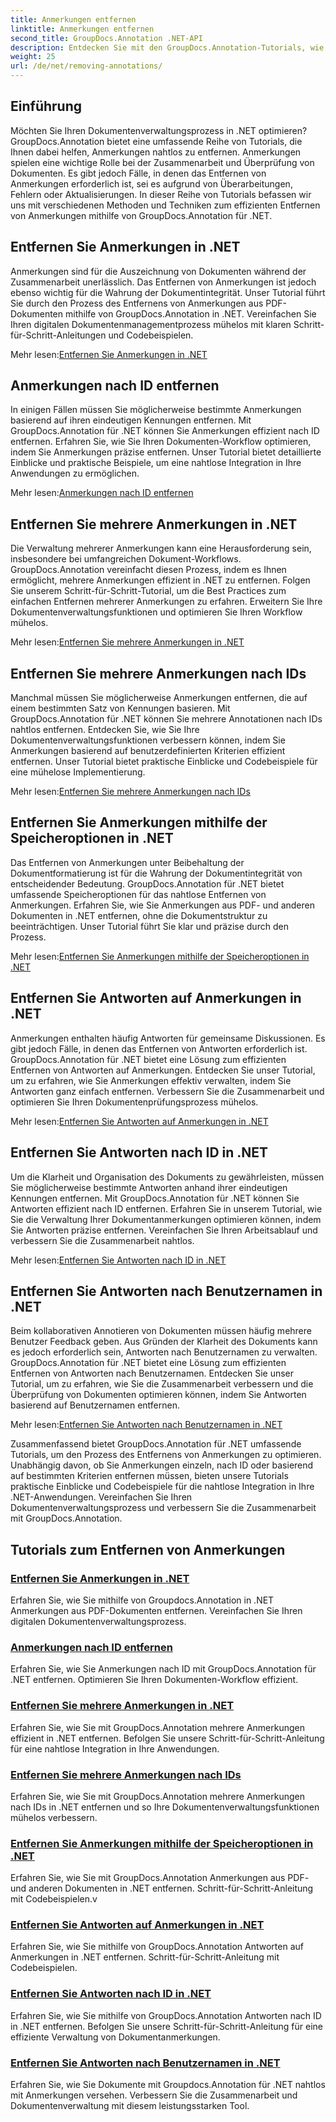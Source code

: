 ```yaml
---
title: Anmerkungen entfernen
linktitle: Anmerkungen entfernen
second_title: GroupDocs.Annotation .NET-API
description: Entdecken Sie mit den GroupDocs.Annotation-Tutorials, wie Sie Annotationen in .NET effizient verwalten. Optimieren Sie Ihren Dokumenten-Workflow und verbessern Sie die Zusammenarbeit nahtlos.
weight: 25
url: /de/net/removing-annotations/
---
```

## Einführung

Möchten Sie Ihren Dokumentenverwaltungsprozess in .NET optimieren? GroupDocs.Annotation bietet eine umfassende Reihe von Tutorials, die Ihnen dabei helfen, Anmerkungen nahtlos zu entfernen. Anmerkungen spielen eine wichtige Rolle bei der Zusammenarbeit und Überprüfung von Dokumenten. Es gibt jedoch Fälle, in denen das Entfernen von Anmerkungen erforderlich ist, sei es aufgrund von Überarbeitungen, Fehlern oder Aktualisierungen. In dieser Reihe von Tutorials befassen wir uns mit verschiedenen Methoden und Techniken zum effizienten Entfernen von Anmerkungen mithilfe von GroupDocs.Annotation für .NET.

## Entfernen Sie Anmerkungen in .NET
Anmerkungen sind für die Auszeichnung von Dokumenten während der Zusammenarbeit unerlässlich. Das Entfernen von Anmerkungen ist jedoch ebenso wichtig für die Wahrung der Dokumentintegrität. Unser Tutorial führt Sie durch den Prozess des Entfernens von Anmerkungen aus PDF-Dokumenten mithilfe von GroupDocs.Annotation in .NET. Vereinfachen Sie Ihren digitalen Dokumentenmanagementprozess mühelos mit klaren Schritt-für-Schritt-Anleitungen und Codebeispielen.

 Mehr lesen:[Entfernen Sie Anmerkungen in .NET](./remove-annotations/)

## Anmerkungen nach ID entfernen
In einigen Fällen müssen Sie möglicherweise bestimmte Anmerkungen basierend auf ihren eindeutigen Kennungen entfernen. Mit GroupDocs.Annotation für .NET können Sie Anmerkungen effizient nach ID entfernen. Erfahren Sie, wie Sie Ihren Dokumenten-Workflow optimieren, indem Sie Anmerkungen präzise entfernen. Unser Tutorial bietet detaillierte Einblicke und praktische Beispiele, um eine nahtlose Integration in Ihre Anwendungen zu ermöglichen.

 Mehr lesen:[Anmerkungen nach ID entfernen](./remove-annotations-by-id/)

## Entfernen Sie mehrere Anmerkungen in .NET
Die Verwaltung mehrerer Anmerkungen kann eine Herausforderung sein, insbesondere bei umfangreichen Dokument-Workflows. GroupDocs.Annotation vereinfacht diesen Prozess, indem es Ihnen ermöglicht, mehrere Anmerkungen effizient in .NET zu entfernen. Folgen Sie unserem Schritt-für-Schritt-Tutorial, um die Best Practices zum einfachen Entfernen mehrerer Anmerkungen zu erfahren. Erweitern Sie Ihre Dokumentenverwaltungsfunktionen und optimieren Sie Ihren Workflow mühelos.

 Mehr lesen:[Entfernen Sie mehrere Anmerkungen in .NET](./remove-multiple-annotations/)

## Entfernen Sie mehrere Anmerkungen nach IDs
Manchmal müssen Sie möglicherweise Anmerkungen entfernen, die auf einem bestimmten Satz von Kennungen basieren. Mit GroupDocs.Annotation für .NET können Sie mehrere Annotationen nach IDs nahtlos entfernen. Entdecken Sie, wie Sie Ihre Dokumentenverwaltungsfunktionen verbessern können, indem Sie Anmerkungen basierend auf benutzerdefinierten Kriterien effizient entfernen. Unser Tutorial bietet praktische Einblicke und Codebeispiele für eine mühelose Implementierung.

 Mehr lesen:[Entfernen Sie mehrere Anmerkungen nach IDs](./remove-multiple-annotations-by-ids/)

## Entfernen Sie Anmerkungen mithilfe der Speicheroptionen in .NET
Das Entfernen von Anmerkungen unter Beibehaltung der Dokumentformatierung ist für die Wahrung der Dokumentintegrität von entscheidender Bedeutung. GroupDocs.Annotation für .NET bietet umfassende Speicheroptionen für das nahtlose Entfernen von Anmerkungen. Erfahren Sie, wie Sie Anmerkungen aus PDF- und anderen Dokumenten in .NET entfernen, ohne die Dokumentstruktur zu beeinträchtigen. Unser Tutorial führt Sie klar und präzise durch den Prozess.

 Mehr lesen:[Entfernen Sie Anmerkungen mithilfe der Speicheroptionen in .NET](./remove-annotations-using-save-options/)

## Entfernen Sie Antworten auf Anmerkungen in .NET
Anmerkungen enthalten häufig Antworten für gemeinsame Diskussionen. Es gibt jedoch Fälle, in denen das Entfernen von Antworten erforderlich ist. GroupDocs.Annotation für .NET bietet eine Lösung zum effizienten Entfernen von Antworten auf Anmerkungen. Entdecken Sie unser Tutorial, um zu erfahren, wie Sie Anmerkungen effektiv verwalten, indem Sie Antworten ganz einfach entfernen. Verbessern Sie die Zusammenarbeit und optimieren Sie Ihren Dokumentenprüfungsprozess mühelos.

 Mehr lesen:[Entfernen Sie Antworten auf Anmerkungen in .NET](./remove-replies-to-annotations/)

## Entfernen Sie Antworten nach ID in .NET
Um die Klarheit und Organisation des Dokuments zu gewährleisten, müssen Sie möglicherweise bestimmte Antworten anhand ihrer eindeutigen Kennungen entfernen. Mit GroupDocs.Annotation für .NET können Sie Antworten effizient nach ID entfernen. Erfahren Sie in unserem Tutorial, wie Sie die Verwaltung Ihrer Dokumentanmerkungen optimieren können, indem Sie Antworten präzise entfernen. Vereinfachen Sie Ihren Arbeitsablauf und verbessern Sie die Zusammenarbeit nahtlos.

 Mehr lesen:[Entfernen Sie Antworten nach ID in .NET](./remove-replies-by-id/)

## Entfernen Sie Antworten nach Benutzernamen in .NET
Beim kollaborativen Annotieren von Dokumenten müssen häufig mehrere Benutzer Feedback geben. Aus Gründen der Klarheit des Dokuments kann es jedoch erforderlich sein, Antworten nach Benutzernamen zu verwalten. GroupDocs.Annotation für .NET bietet eine Lösung zum effizienten Entfernen von Antworten nach Benutzernamen. Entdecken Sie unser Tutorial, um zu erfahren, wie Sie die Zusammenarbeit verbessern und die Überprüfung von Dokumenten optimieren können, indem Sie Antworten basierend auf Benutzernamen entfernen.

 Mehr lesen:[Entfernen Sie Antworten nach Benutzernamen in .NET](./remove-replies-by-username/)

Zusammenfassend bietet GroupDocs.Annotation für .NET umfassende Tutorials, um den Prozess des Entfernens von Anmerkungen zu optimieren. Unabhängig davon, ob Sie Anmerkungen einzeln, nach ID oder basierend auf bestimmten Kriterien entfernen müssen, bieten unsere Tutorials praktische Einblicke und Codebeispiele für die nahtlose Integration in Ihre .NET-Anwendungen. Vereinfachen Sie Ihren Dokumentenverwaltungsprozess und verbessern Sie die Zusammenarbeit mit GroupDocs.Annotation.
## Tutorials zum Entfernen von Anmerkungen
### [Entfernen Sie Anmerkungen in .NET](./remove-annotations/)
Erfahren Sie, wie Sie mithilfe von Groupdocs.Annotation in .NET Anmerkungen aus PDF-Dokumenten entfernen. Vereinfachen Sie Ihren digitalen Dokumentenverwaltungsprozess.
### [Anmerkungen nach ID entfernen](./remove-annotations-by-id/)
Erfahren Sie, wie Sie Anmerkungen nach ID mit GroupDocs.Annotation für .NET entfernen. Optimieren Sie Ihren Dokumenten-Workflow effizient.
### [Entfernen Sie mehrere Anmerkungen in .NET](./remove-multiple-annotations/)
Erfahren Sie, wie Sie mit GroupDocs.Annotation mehrere Anmerkungen effizient in .NET entfernen. Befolgen Sie unsere Schritt-für-Schritt-Anleitung für eine nahtlose Integration in Ihre Anwendungen.
### [Entfernen Sie mehrere Anmerkungen nach IDs](./remove-multiple-annotations-by-ids/)
Erfahren Sie, wie Sie mit GroupDocs.Annotation mehrere Anmerkungen nach IDs in .NET entfernen und so Ihre Dokumentenverwaltungsfunktionen mühelos verbessern.
### [Entfernen Sie Anmerkungen mithilfe der Speicheroptionen in .NET](./remove-annotations-using-save-options/)
Erfahren Sie, wie Sie mit GroupDocs.Annotation Anmerkungen aus PDF- und anderen Dokumenten in .NET entfernen. Schritt-für-Schritt-Anleitung mit Codebeispielen.v
### [Entfernen Sie Antworten auf Anmerkungen in .NET](./remove-replies-to-annotations/)
Erfahren Sie, wie Sie mithilfe von GroupDocs.Annotation Antworten auf Anmerkungen in .NET entfernen. Schritt-für-Schritt-Anleitung mit Codebeispielen.
### [Entfernen Sie Antworten nach ID in .NET](./remove-replies-by-id/)
Erfahren Sie, wie Sie mithilfe von GroupDocs.Annotation Antworten nach ID in .NET entfernen. Befolgen Sie unsere Schritt-für-Schritt-Anleitung für eine effiziente Verwaltung von Dokumentanmerkungen.
### [Entfernen Sie Antworten nach Benutzernamen in .NET](./remove-replies-by-username/)
Erfahren Sie, wie Sie Dokumente mit Groupdocs.Annotation für .NET nahtlos mit Anmerkungen versehen. Verbessern Sie die Zusammenarbeit und Dokumentenverwaltung mit diesem leistungsstarken Tool.